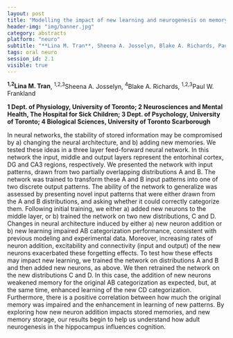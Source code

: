```yaml
---
layout: post
title: "Modelling the impact of new learning and neurogenesis on memory stability in the hippocampus."
header-img: "img/banner.jpg"
category: abstracts
platform: "neuro"
subtitle: "**Lina M. Tran**, Sheena A. Josselyn, Blake A. Richards, Paul W. Frankland"
tags: oral neuro
session_id: 2.1
visible: true
---
```

**<sup>1,2</sup>Lina M. Tran**, <sup>1,2,3</sup>Sheena A. Josselyn, <sup>4</sup>Blake A. Richards, <sup>1,2,3</sup>Paul W. Frankland

__1 Dept. of Physiology, University of Toronto; 2 Neurosciences and Mental Health, The Hospital for Sick Children; 3 Dept. of Psychology, University of Toronto; 4 Biological Sciences, University of Toronto Scarborough__

In neural networks, the stability of stored information may be compromised by a) changing the neural architecture, and b) adding new memories. We tested these ideas in a three layer feed-forward neural network. In this network the input, middle and output layers represent the entorhinal cortex, DG and CA3 regions, respectively. We presented the network with input patterns, drawn from two partially overlapping distributions A and B. The network was trained to transform these A and B input patterns into one of two discrete output patterns. The ability of the network to generalize was assessed by presenting novel input patterns that were either drawn from the A and B distributions, and asking whether it could correctly categorize them. Following initial training, we either a) added new neurons to the middle layer, or b) trained the network on two new distributions, C and D. Changes in neural architecture induced by either a) new neuron addition or b) new learning impaired AB categorization performance, consistent with previous modeling and experimental data. Moreover, increasing rates of neuron addition, excitability and connectivity (input and output) of the new neurons exacerbated these forgetting effects. To test how these effects may impact new learning, we trained the network on distributions A and B and then added new neurons, as above. We then retrained the network on the new distributions C and D. In this case, the addition of new neurons weakened memory for the original AB categorization as expected, but, at the same time, enhanced learning of the new CD categorization. Furthermore, there is a positive correlation between how much the original memory was impaired and the enhancement in learning of new patterns. By exploring how new neuron addition impacts stored memories, and new memory storage, our results begin to help us understand how adult neurogenesis in the hippocampus influences cognition. 